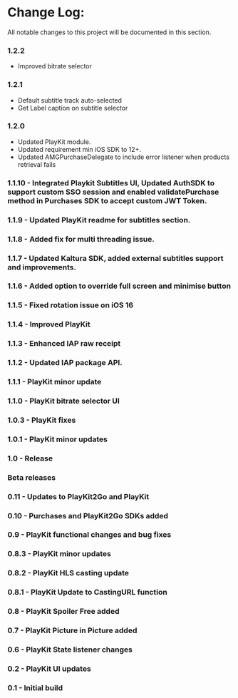Change Log:
===========

All notable changes to this project will be documented in this section.

### 1.2.2
- Improved bitrate selector

### 1.2.1
- Default subtitle track auto-selected
- Get Label caption on subtitle selector

### 1.2.0 
- Updated PlayKit module.
- Updated requirement min iOS SDK to 12+.
- Updated AMGPurchaseDelegate to include error listener when products retrieval fails

### 1.1.10 - Integrated Playkit Subtitles UI, Updated AuthSDK to support custom SSO session and enabled validatePurchase method in Purchases SDK  to accept custom JWT Token.

### 1.1.9 - Updated PlayKit readme for subtitles section.

### 1.1.8 - Added fix for multi threading issue.

### 1.1.7 - Updated Kaltura SDK, added external subtitles support and improvements.

### 1.1.6 - Added option to override full screen and minimise button

### 1.1.5 - Fixed rotation issue on iOS 16

### 1.1.4 - Improved PlayKit

### 1.1.3 - Enhanced IAP raw receipt

### 1.1.2 - Updated IAP package API.

### 1.1.1 - PlayKit minor update

### 1.1.0 - PlayKit bitrate selector UI

### 1.0.3 - PlayKit fixes

### 1.0.1 - PlayKit minor updates

### 1.0 - Release

### Beta releases

### 0.11 - Updates to PlayKit2Go and PlayKit

### 0.10 - Purchases and PlayKit2Go SDKs added

### 0.9 - PlayKit functional changes and bug fixes

### 0.8.3 - PlayKit minor updates

### 0.8.2 - PlayKit HLS casting update

### 0.8.1 - PlayKit Update to CastingURL function

### 0.8 - PlayKit Spoiler Free added

### 0.7 - PlayKit Picture in Picture added

### 0.6 - PlayKit State listener changes

### 0.2 - PlayKit UI updates

### 0.1 - Initial build